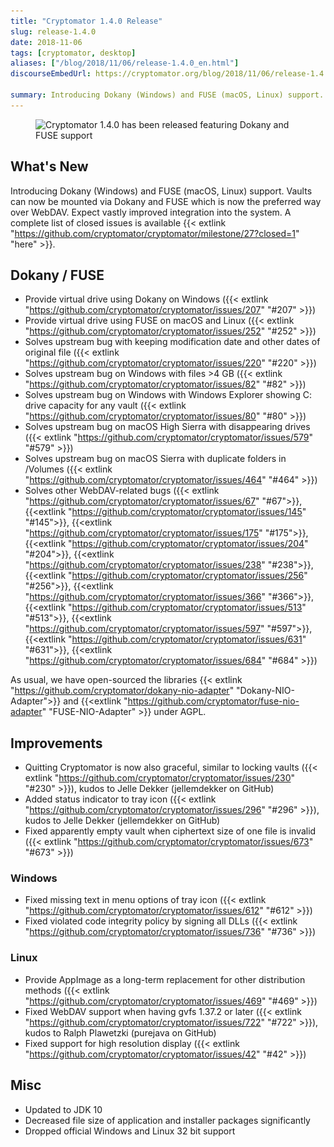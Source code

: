 ```yaml
---
title: "Cryptomator 1.4.0 Release"
slug: release-1.4.0
date: 2018-11-06
tags: [cryptomator, desktop]
aliases: ["/blog/2018/11/06/release-1.4.0_en.html"]
discourseEmbedUrl: https://cryptomator.org/blog/2018/11/06/release-1.4.0_en.html

summary: Introducing Dokany (Windows) and FUSE (macOS, Linux) support. Vaults can now be mounted via Dokany and FUSE which is now the preferred way over WebDAV. Expect vastly improved integration into the system.
---
```

<figure class="text-center my-8">
  <img class="inline-block" src="/img/blog/cryptomator-1-4-0.png" srcset="/img/blog/cryptomator-1-4-0.png 1x, /img/blog/cryptomator-1-4-0@2x.png 2x" alt="Cryptomator 1.4.0 has been released featuring Dokany and FUSE support" />
</figure>

## What's New
Introducing Dokany (Windows) and FUSE (macOS, Linux) support. Vaults can now be mounted via Dokany and FUSE which is now the preferred way over WebDAV. Expect vastly improved integration into the system. A complete list of closed issues is available {{< extlink "https://github.com/cryptomator/cryptomator/milestone/27?closed=1" "here" >}}.

## Dokany / FUSE
- Provide virtual drive using Dokany on Windows ({{< extlink "https://github.com/cryptomator/cryptomator/issues/207" "#207" >}})
- Provide virtual drive using FUSE on macOS and Linux ({{< extlink "https://github.com/cryptomator/cryptomator/issues/252" "#252" >}})
- Solves upstream bug with keeping modification date and other dates of original file ({{< extlink "https://github.com/cryptomator/cryptomator/issues/220" "#220" >}})
- Solves upstream bug on Windows with files >4 GB ({{< extlink "https://github.com/cryptomator/cryptomator/issues/82" "#82" >}})
- Solves upstream bug on Windows with Windows Explorer showing C: drive capacity for any vault ({{< extlink "https://github.com/cryptomator/cryptomator/issues/80" "#80" >}})
- Solves upstream bug on macOS High Sierra with disappearing drives ({{< extlink "https://github.com/cryptomator/cryptomator/issues/579" "#579" >}})
- Solves upstream bug on macOS Sierra with duplicate folders in /Volumes ({{< extlink "https://github.com/cryptomator/cryptomator/issues/464" "#464" >}})
- Solves other WebDAV-related bugs ({{< extlink "https://github.com/cryptomator/cryptomator/issues/67" "#67">}}, {{<extlink "https://github.com/cryptomator/cryptomator/issues/145" "#145">}}, {{<extlink "https://github.com/cryptomator/cryptomator/issues/175" "#175">}}, {{<extlink "https://github.com/cryptomator/cryptomator/issues/204" "#204">}}, {{<extlink "https://github.com/cryptomator/cryptomator/issues/238" "#238">}}, {{<extlink "https://github.com/cryptomator/cryptomator/issues/256" "#256">}}, {{<extlink "https://github.com/cryptomator/cryptomator/issues/366" "#366">}}, {{<extlink "https://github.com/cryptomator/cryptomator/issues/513" "#513">}}, {{<extlink "https://github.com/cryptomator/cryptomator/issues/597" "#597">}}, {{<extlink "https://github.com/cryptomator/cryptomator/issues/631" "#631">}}, {{<extlink "https://github.com/cryptomator/cryptomator/issues/684" "#684" >}})

As usual, we have open-sourced the libraries {{< extlink "https://github.com/cryptomator/dokany-nio-adapter" "Dokany-NIO-Adapter">}} and {{<extlink "https://github.com/cryptomator/fuse-nio-adapter" "FUSE-NIO-Adapter" >}} under AGPL.

## Improvements
- Quitting Cryptomator is now also graceful, similar to locking vaults ({{< extlink "https://github.com/cryptomator/cryptomator/issues/230" "#230" >}}), kudos to Jelle Dekker (jellemdekker on GitHub)
- Added status indicator to tray icon ({{< extlink "https://github.com/cryptomator/cryptomator/issues/296" "#296" >}}), kudos to Jelle Dekker (jellemdekker on GitHub)
- Fixed apparently empty vault when ciphertext size of one file is invalid ({{< extlink "https://github.com/cryptomator/cryptomator/issues/673" "#673" >}})

### Windows
- Fixed missing text in menu options of tray icon ({{< extlink "https://github.com/cryptomator/cryptomator/issues/612" "#612" >}})
- Fixed violated code integrity policy by signing all DLLs ({{< extlink "https://github.com/cryptomator/cryptomator/issues/736" "#736" >}})

### Linux
- Provide AppImage as a long-term replacement for other distribution methods ({{< extlink "https://github.com/cryptomator/cryptomator/issues/469" "#469" >}})
- Fixed WebDAV support when having gvfs 1.37.2 or later ({{< extlink "https://github.com/cryptomator/cryptomator/issues/722" "#722" >}}), kudos to Ralph Plawetzki (purejava on GitHub)
- Fixed support for high resolution display ({{< extlink "https://github.com/cryptomator/cryptomator/issues/42" "#42" >}})

## Misc
- Updated to JDK 10
- Decreased file size of application and installer packages significantly
- Dropped official Windows and Linux 32 bit support
